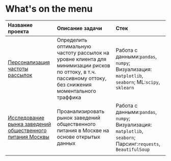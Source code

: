 # What's on the menu
| Название проекта | Описание задачи | Стек    |
| :---------------- | :------------------ | :------------------------- |
|<a href='https://nbviewer.jupyter.org/github/gashenina/python_notebooks/blob/master/email_frequency_reco.ipynb'>Персонализация частоты рассылок</a> |Определить оптимальную частоту рассылок на уровне клиента для минимизации рисков по оттоку, в т.ч. пассивному оттоку, без снижения моментального траффика |Работа с данными:`pandas`, `numpy`; Визуализация: `matplotlib`, `seaborn`; ML:`scipy`, `sklearn`|
|<a href='https://nbviewer.jupyter.org/github/gashenina/python_notebooks/blob/master/MSC_restaurants_overview.ipynb'>Исследование рынка заведений общественного питания Москвы</a>|Проанализировать рынок заведений общественного питания в Москве на основе открытых данных|Работа с данными:`pandas`, `numpy`; Визуализация: `matplotlib`, `seaborn`; <br>Парсинг:`requests`, `BeautifulSoup` |
| | | |    
